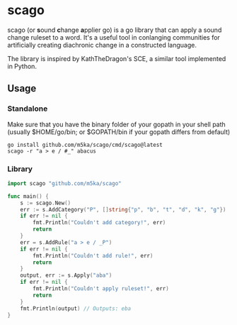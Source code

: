 # scago
scago (or **s**ound **c**hange **a**pplier go) is a go library that can apply a sound change ruleset to a word. It's a useful tool in conlanging communities for artificially creating diachronic change in a constructed language.

The library is inspired by KathTheDragon's SCE, a similar tool implemented in Python.

## Usage
### Standalone
Make sure that you have the binary folder of your gopath in your shell path (usually $HOME/go/bin; or $GOPATH/bin if your gopath differs from default)
```
go install github.com/m5ka/scago/cmd/scago@latest
scago -r "a > e / #_" abacus
```

### Library
```go
import scago "github.com/m5ka/scago"

func main() {
    s := scago.New()
    err := s.AddCategory("P", []string{"p", "b", "t", "d", "k", "g"})
    if err != nil {
        fmt.Println("Couldn't add category!", err)
        return
    }
    err = s.AddRule("a > e / _P")
    if err != nil {
        fmt.Println("Couldn't add rule!", err)
        return
    }
    output, err := s.Apply("aba")
    if err != nil {
        fmt.Println("Couldn't apply ruleset!", err)
        return
    }
    fmt.Println(output) // Outputs: eba
}
```
